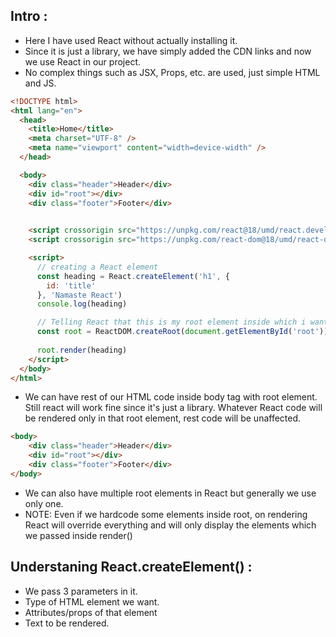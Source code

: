 ## Intro :

- Here I have used React without actually installing it.
- Since it is just a library, we have simply added the CDN links and now we use React in our project.
- No complex things such as JSX, Props, etc. are used, just simple HTML and JS.

```html
<!DOCTYPE html>
<html lang="en">
  <head>
    <title>Home</title>
    <meta charset="UTF-8" />
    <meta name="viewport" content="width=device-width" />
  </head>

  <body>
    <div class="header">Header</div>
    <div id="root"></div>
    <div class="footer">Footer</div>
  

    <script crossorigin src="https://unpkg.com/react@18/umd/react.development.js"></script>
    <script crossorigin src="https://unpkg.com/react-dom@18/umd/react-dom.development.js"></script>

    <script>
      // creating a React element
      const heading = React.createElement('h1', {
        id: 'title'
      }, 'Namaste React')
      console.log(heading)

      // Telling React that this is my root element inside which i want to run react code
      const root = ReactDOM.createRoot(document.getElementById('root'))
      
      root.render(heading)
    </script>
  </body>
</html>


```

- We can have rest of our HTML code inside body tag with root element. Still react will work fine since it's just a library. Whatever React code will be rendered only in that root element, rest code will be unaffected.

```html
<body>
    <div class="header">Header</div>
    <div id="root"></div>
    <div class="footer">Footer</div>
</body>
```

- We can also have multiple root elements in React but generally we use only one.
- NOTE: Even if we hardcode some elements inside root, on rendering React will override everything and will only display the elements which we passed inside render()

## Understaning React.createElement() :

- We pass 3 parameters in it.
- Type of HTML element we want.
- Attributes/props of that element
- Text to be rendered.








